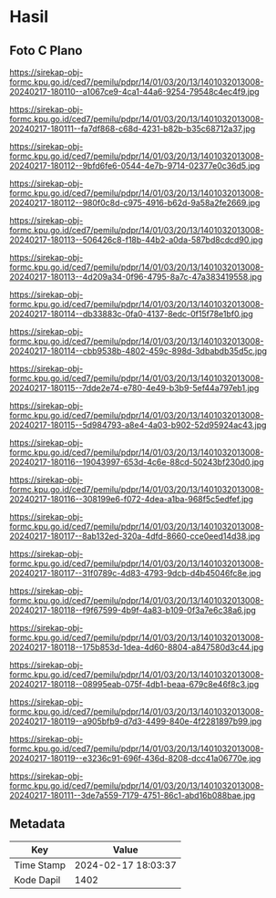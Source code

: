 # Hasil

## Foto C Plano

https://sirekap-obj-formc.kpu.go.id/ced7/pemilu/pdpr/14/01/03/20/13/1401032013008-20240217-180110--a1067ce9-4ca1-44a6-9254-79548c4ec4f9.jpg

https://sirekap-obj-formc.kpu.go.id/ced7/pemilu/pdpr/14/01/03/20/13/1401032013008-20240217-180111--fa7df868-c68d-4231-b82b-b35c68712a37.jpg

https://sirekap-obj-formc.kpu.go.id/ced7/pemilu/pdpr/14/01/03/20/13/1401032013008-20240217-180112--9bfd6fe6-0544-4e7b-9714-02377e0c36d5.jpg

https://sirekap-obj-formc.kpu.go.id/ced7/pemilu/pdpr/14/01/03/20/13/1401032013008-20240217-180112--980f0c8d-c975-4916-b62d-9a58a2fe2669.jpg

https://sirekap-obj-formc.kpu.go.id/ced7/pemilu/pdpr/14/01/03/20/13/1401032013008-20240217-180113--506426c8-f18b-44b2-a0da-587bd8cdcd90.jpg

https://sirekap-obj-formc.kpu.go.id/ced7/pemilu/pdpr/14/01/03/20/13/1401032013008-20240217-180113--4d209a34-0f96-4795-8a7c-47a383419558.jpg

https://sirekap-obj-formc.kpu.go.id/ced7/pemilu/pdpr/14/01/03/20/13/1401032013008-20240217-180114--db33883c-0fa0-4137-8edc-0f15f78e1bf0.jpg

https://sirekap-obj-formc.kpu.go.id/ced7/pemilu/pdpr/14/01/03/20/13/1401032013008-20240217-180114--cbb9538b-4802-459c-898d-3dbabdb35d5c.jpg

https://sirekap-obj-formc.kpu.go.id/ced7/pemilu/pdpr/14/01/03/20/13/1401032013008-20240217-180115--7dde2e74-e780-4e49-b3b9-5ef44a797eb1.jpg

https://sirekap-obj-formc.kpu.go.id/ced7/pemilu/pdpr/14/01/03/20/13/1401032013008-20240217-180115--5d984793-a8e4-4a03-b902-52d95924ac43.jpg

https://sirekap-obj-formc.kpu.go.id/ced7/pemilu/pdpr/14/01/03/20/13/1401032013008-20240217-180116--19043997-653d-4c6e-88cd-50243bf230d0.jpg

https://sirekap-obj-formc.kpu.go.id/ced7/pemilu/pdpr/14/01/03/20/13/1401032013008-20240217-180116--308199e6-f072-4dea-a1ba-968f5c5edfef.jpg

https://sirekap-obj-formc.kpu.go.id/ced7/pemilu/pdpr/14/01/03/20/13/1401032013008-20240217-180117--8ab132ed-320a-4dfd-8660-cce0eed14d38.jpg

https://sirekap-obj-formc.kpu.go.id/ced7/pemilu/pdpr/14/01/03/20/13/1401032013008-20240217-180117--31f0789c-4d83-4793-9dcb-d4b45046fc8e.jpg

https://sirekap-obj-formc.kpu.go.id/ced7/pemilu/pdpr/14/01/03/20/13/1401032013008-20240217-180118--f9f67599-4b9f-4a83-b109-0f3a7e6c38a6.jpg

https://sirekap-obj-formc.kpu.go.id/ced7/pemilu/pdpr/14/01/03/20/13/1401032013008-20240217-180118--175b853d-1dea-4d60-8804-a847580d3c44.jpg

https://sirekap-obj-formc.kpu.go.id/ced7/pemilu/pdpr/14/01/03/20/13/1401032013008-20240217-180118--08995eab-075f-4db1-beaa-679c8e46f8c3.jpg

https://sirekap-obj-formc.kpu.go.id/ced7/pemilu/pdpr/14/01/03/20/13/1401032013008-20240217-180119--a905bfb9-d7d3-4499-840e-4f2281897b99.jpg

https://sirekap-obj-formc.kpu.go.id/ced7/pemilu/pdpr/14/01/03/20/13/1401032013008-20240217-180119--e3236c91-696f-436d-8208-dcc41a06770e.jpg

https://sirekap-obj-formc.kpu.go.id/ced7/pemilu/pdpr/14/01/03/20/13/1401032013008-20240217-180111--3de7a559-7179-4751-86c1-abd16b088bae.jpg


## Metadata

| Key        | Value               |
| ---------- | ------------------- |
| Time Stamp | 2024-02-17 18:03:37 |
| Kode Dapil | 1402                |



